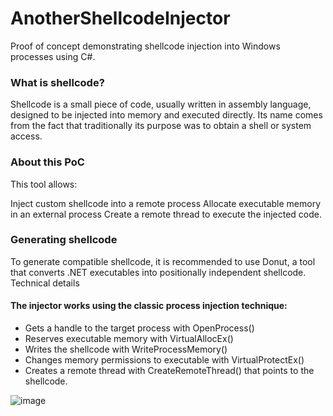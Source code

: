 # AnotherShellcodeInjector
Proof of concept demonstrating shellcode injection into Windows processes using C#.

### What is shellcode?

Shellcode is a small piece of code, usually written in assembly language, designed to be injected into memory and executed directly. Its name comes from the fact that traditionally its purpose was to obtain a shell or system access.

### About this PoC

This tool allows:

Inject custom shellcode into a remote process
Allocate executable memory in an external process
Create a remote thread to execute the injected code.

### Generating shellcode
To generate compatible shellcode, it is recommended to use Donut, a tool that converts .NET executables into positionally independent shellcode.
Technical details


#### The injector works using the classic process injection technique:

* Gets a handle to the target process with OpenProcess()
* Reserves executable memory with VirtualAllocEx()
* Writes the shellcode with WriteProcessMemory()
* Changes memory permissions to executable with VirtualProtectEx()
* Creates a remote thread with CreateRemoteThread() that points to the shellcode.

![image](https://github.com/user-attachments/assets/730d3ae2-87ed-45b0-be9c-81fdd6bf5a38)
